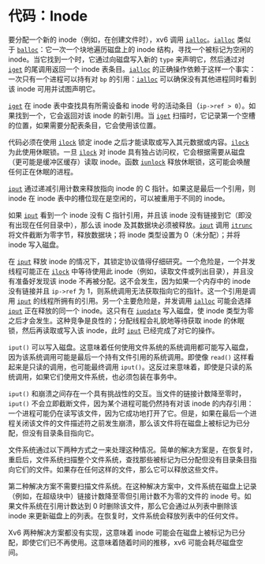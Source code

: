 # 代码：Inode

要分配一个新的 inode（例如，在创建文件时），xv6 调用 [`ialloc`](/source/xv6-riscv/kernel/fs.c.md)。[`ialloc`](/source/xv6-riscv/kernel/fs.c.md) 类似于 [`balloc`](/source/xv6-riscv/kernel/fs.c.md)：它一次一个块地遍历磁盘上的 inode 结构，寻找一个被标记为空闲的 inode。当它找到一个时，它通过向磁盘写入新的 `type` 来声明它，然后通过对 [`iget`](/source/xv6-riscv/kernel/fs.c.md) 的尾调用返回一个 inode 表条目。[`ialloc`](/source/xv6-riscv/kernel/fs.c.md) 的正确操作依赖于这样一个事实：一次只有一个进程可以持有对 `bp` 的引用：[`ialloc`](/source/xv6-riscv/kernel/fs.c.md) 可以确保没有其他进程同时看到该 inode 可用并试图声明它。

[`iget`](/source/xv6-riscv/kernel/fs.c.md) 在 inode 表中查找具有所需设备和 inode 号的活动条目（`ip->ref > 0`）。如果找到一个，它会返回对该 inode 的新引用。当 [`iget`](/source/xv6-riscv/kernel/fs.c.md) 扫描时，它记录第一个空槽的位置，如果需要分配表条目，它会使用该位置。

代码必须在使用 [`ilock`](/source/xv6-riscv/kernel/defs.h.md) 锁定 inode 之后才能读取或写入其元数据或内容。[`ilock`](/source/xv6-riscv/kernel/defs.h.md) 为此使用休眠锁。一旦 [`ilock`](/source/xv6-riscv/kernel/defs.h.md) 对 inode 具有独占访问权，它会根据需要从磁盘（更可能是缓冲区缓存）读取 inode。函数 [`iunlock`](/source/xv6-riscv/kernel/defs.h.md) 释放休眠锁，这可能会唤醒任何正在休眠的进程。

[`iput`](/source/xv6-riscv/kernel/defs.h.md) 通过递减引用计数来释放指向 inode 的 C 指针。如果这是最后一个引用，则 inode 在 inode 表中的槽位现在是空闲的，可以被重用于不同的 inode。

如果 [`iput`](/source/xv6-riscv/kernel/defs.h.md) 看到一个 inode 没有 C 指针引用，并且该 inode 没有链接到它（即没有出现在任何目录中），那么该 inode 及其数据块必须被释放。[`iput`](/source/xv6-riscv/kernel/defs.h.md) 调用 [`itrunc`](/source/xv6-riscv/kernel/defs.h.md) 将文件截断为零字节，释放数据块；将 inode 类型设置为 0（未分配）；并将 inode 写入磁盘。

在 [`iput`](/source/xv6-riscv/kernel/defs.h.md) 释放 inode 的情况下，其锁定协议值得仔细研究。一个危险是，一个并发线程可能正在 [`ilock`](/source/xv6-riscv/kernel/defs.h.md) 中等待使用此 inode（例如，读取文件或列出目录），并且没有准备好发现该 inode 不再被分配。这不会发生，因为如果一个内存中的 inode 没有链接并且 `ip->ref` 为 1，则系统调用无法获取指向它的指针。这一个引用是调用 [`iput`](/source/xv6-riscv/kernel/defs.h.md) 的线程所拥有的引用。另一个主要危险是，并发调用 [`ialloc`](/source/xv6-riscv/kernel/fs.c.md) 可能会选择 [`iput`](/source/xv6-riscv/kernel/defs.h.md) 正在释放的同一个 inode。这只有在 [`iupdate`](/source/xv6-riscv/kernel/defs.h.md) 写入磁盘，使 inode 类型为零之后才会发生。这种竞争是良性的；分配线程会礼貌地等待获取 inode 的休眠锁，然后再读取或写入该 inode，此时 [`iput`](/source/xv6-riscv/kernel/defs.h.md) 已经完成了对它的操作。

`iput()` 可以写入磁盘。这意味着任何使用文件系统的系统调用都可能写入磁盘，因为该系统调用可能是最后一个持有文件引用的系统调用。即使像 `read()` 这样看起来是只读的调用，也可能最终调用 `iput()`。这反过来意味着，即使是只读的系统调用，如果它们使用文件系统，也必须包装在事务中。

`iput()` 和崩溃之间存在一个具有挑战性的交互。当文件的链接计数降至零时，`iput()` 不会立即截断文件，因为某个进程可能仍然持有对该 inode 的内存引用：一个进程可能仍在读写该文件，因为它成功地打开了它。但是，如果在最后一个进程关闭该文件的文件描述符之前发生崩溃，那么该文件将在磁盘上被标记为已分配，但没有目录条目指向它。

文件系统通过以下两种方式之一来处理这种情况。简单的解决方案是，在恢复时，重启后，文件系统扫描整个文件系统，查找那些被标记为已分配但没有目录条目指向它们的文件。如果存在任何这样的文件，那么它可以释放这些文件。

第二种解决方案不需要扫描文件系统。在这种解决方案中，文件系统在磁盘上记录（例如，在超级块中）链接计数降至零但引用计数不为零的文件的 inode 号。如果文件系统在引用计数达到 0 时删除该文件，那么它会通过从列表中删除该 inode 来更新磁盘上的列表。在恢复时，文件系统会释放列表中的任何文件。

Xv6 两种解决方案都没有实现，这意味着 inode 可能会在磁盘上被标记为已分配，即使它们已不再使用。这意味着随着时间的推移，xv6 可能会耗尽磁盘空间。
